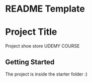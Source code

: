 # README Template


# Project Title

Project shoe store UDEMY COURSE

## Getting Started

The project is inside the starter folder :)


